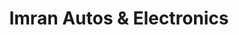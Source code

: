 ---
title: "Imran Autos & Electronics"
url: /karachi/imran-autos-and-electronics/
shop: electronics
---